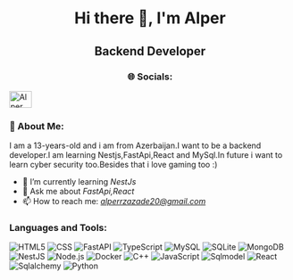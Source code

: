 <h1 align="center">Hi there 👋, I'm Alper</h1>
<h2 align="center">Backend Developer</h2>

<h3 align="center">🌐 Socials:</h3>

  <a href="https://www.instagram.com/f__elliot/" target="blank">
    <img src="https://raw.githubusercontent.com/rahuldkjain/github-profile-readme-generator/master/src/images/icons/Social/instagram.svg" alt="Alper" height="30" width="40" />
  </a>
</p>

<h3 align="left">💫 About Me:</h3>
<p align="left">
  I am a 13-years-old and i am from Azerbaijan.I want to be a backend developer.I am learning Nestjs,FastApi,React and MySql.In future i want to learn cyber security too.Besides that i love gaming too :)
</p>

- 🌱 I’m currently learning *NestJs*
- 💬 Ask me about *FastApi,React*
- 📫 How to reach me: *alperrzazade20@gmail.com*
<h3 align="left">Languages and Tools:</h3>
<p align="left"> 
    <img src = "https://img.shields.io/badge/HTML5-E34F26.svg?style=for-the-badge&logo=html5&logoColor=white" alt="HTML5"></img>
    <img src = "https://img.shields.io/badge/CSS3-1572B6.svg?style=for-the-badge&logo=css3&logoColor=white" alt="CSS"></img>
    <img src="https://img.shields.io/badge/FastAPI-009688.svg?style=for-the-badge&logo=fastapi&logoColor=white" alt="FastAPI"/>
    <img src="https://img.shields.io/badge/TypeScript-3178C6.svg?style=for-the-badge&logo=typescript&logoColor=white" alt="TypeScript"/>
    <img src="https://img.shields.io/badge/MySQL-4479A1.svg?style=for-the-badge&logo=mysql&logoColor=white" alt="MySQL"/>
    <img src="https://img.shields.io/badge/SQLite-003B57.svg?style=for-the-badge&logo=sqlite&logoColor=white" alt="SQLite"/>
    <img src="https://img.shields.io/badge/MongoDB-47A248.svg?style=for-the-badge&logo=mongodb&logoColor=white" alt="MongoDB"/>
    <img src="https://img.shields.io/badge/NestJS-E0234E.svg?style=for-the-badge&logo=nestjs&logoColor=white" alt="NestJS"/>
    <img src="https://img.shields.io/badge/Node.js-339933.svg?style=for-the-badge&logo=node.js&logoColor=white" alt="Node.js"/>
    <img src="https://img.shields.io/badge/Docker-2496ED.svg?style=for-the-badge&logo=docker&logoColor=white" alt="Docker"/>
    <img src="https://img.shields.io/badge/C++-00599C.svg?style=for-the-badge&logo=c%2B%2B&logoColor=white" alt="C++"/>
    <img src="https://img.shields.io/badge/JavaScript-F7DF1E.svg?style=for-the-badge&logo=javascript&logoColor=black" alt="JavaScript"/>
    <img src="https://img.shields.io/badge/SQLModel-3776AB.svg?style=for-the-badge&logo=python&logoColor=white" alt="Sqlmodel">
    <img src = "https://img.shields.io/badge/React-61DAFB.svg?style=for-the-badge&logo=react&logoColor=black" alt="React"></img>
    <img src="https://img.shields.io/badge/SQLAlchemy-3776AB.svg?style=for-the-badge&logo=python&logoColor=white" alt="Sqlalchemy">
    <img src="https://img.shields.io/badge/Python-3776AB.svg?style=for-the-badge&logo=python&logoColor=white" alt="Python">
</p>

